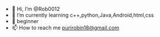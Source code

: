 - 👋 Hi, I’m @Rob0012
- 🌱 I’m currently learning c++,python,Java,Android,html,css
- 💞 beginner
- 📫 How to reach me purirobin18@gmail.com

<!---
Rob0012/Rob0012 is a ✨ special ✨ repository because its `README.md` (this file) appears on your GitHub profile.
You can click the Preview link to take a look at your changes.
--->
